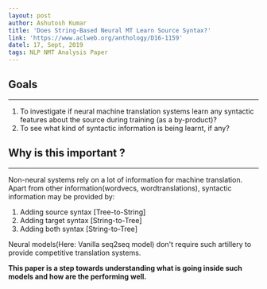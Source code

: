 ```yaml
---
layout: post
author: Ashutosh Kumar
title: 'Does String-Based Neural MT Learn Source Syntax?'
link: 'https://www.aclweb.org/anthology/D16-1159'
datel: 17, Sept, 2019
tags: NLP NMT Analysis Paper
---
```


## Goals
---
1. To investigate if neural machine translation systems learn any syntactic features about the source during training (as a by-product)?
2. To see what kind of syntactic information is being learnt, if any?

## Why is this important ?
---
Non-neural systems rely on a lot of information for machine translation. Apart from other information(wordvecs, wordtranslations), syntactic information may be provided by:
1. Adding source syntax [Tree-to-String]
2. Adding target syntax [String-to-Tree] 
3. Adding both syntax [String-to-Tree] 

Neural models(Here: Vanilla seq2seq model) don't require such artillery to provide competitive translation systems. 

**This paper is a step towards understanding what is going inside such models and how are the performing well.**
